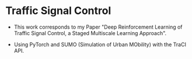 # Traffic Signal Control

- This work corresponds to my Paper "Deep Reinforcement Learning of Traffic Signal Control, a Staged Multiscale Learning Approach".

- Using PyTorch and SUMO (Simulation of Urban MObility) with the TraCI API.
